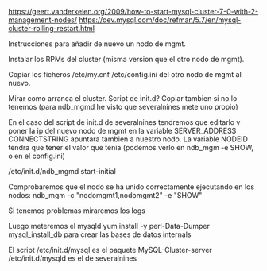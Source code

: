 https://geert.vanderkelen.org/2009/how-to-start-mysql-cluster-7-0-with-2-management-nodes/
https://dev.mysql.com/doc/refman/5.7/en/mysql-cluster-rolling-restart.html

Instrucciones para añadir de nuevo un nodo de mgmt.

Instalar los RPMs del cluster (misma version que el otro nodo de mgmt).

Copiar los ficheros /etc/my.cnf /etc/config.ini del otro nodo de mgmt al nuevo.

Mirar como arranca el cluster.
Script de init.d?
Copiar tambien si no lo tenemos (para ndb_mgmd he visto que severalnines mete uno propio)

En el caso del script de init.d de severalnines tendremos que editarlo y poner la ip del nuevo nodo de mgmt en la variable SERVER_ADDRESS
CONNECTSTRING apuntara tambien a nuestro nodo.
La variable NODEID tendra que tener el valor que tenia (podemos verlo en ndb_mgm -e SHOW, o en el config.ini)

/etc/init.d/ndb_mgmd start-initial

Comprobaremos que el nodo se ha unido correctamente ejecutando en los nodos:
ndb_mgm -c "nodomgmt1,nodomgmt2" -e "SHOW"

Si tenemos problemas miraremos los logs


Luego meteremos el mysqld
yum install -y perl-Data-Dumper
mysql_install_db
  para crear las bases de datos internals

El script /etc/init.d/mysql es el paquete MySQL-Cluster-server
/etc/init.d/mysqld es el de severalnines
